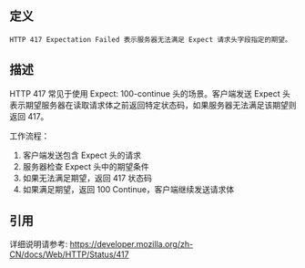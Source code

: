 ## 定义

```
HTTP 417 Expectation Failed 表示服务器无法满足 Expect 请求头字段指定的期望。
```

## 描述

HTTP 417 常见于使用 Expect: 100-continue 头的场景。客户端发送 Expect 头表示期望服务器在读取请求体之前返回特定状态码，如果服务器无法满足该期望则返回 417。

工作流程：
1. 客户端发送包含 Expect 头的请求
2. 服务器检查 Expect 头中的期望条件
3. 如果无法满足期望，返回 417 状态码
4. 如果满足期望，返回 100 Continue，客户端继续发送请求体

## 引用

详细说明请参考: https://developer.mozilla.org/zh-CN/docs/Web/HTTP/Status/417